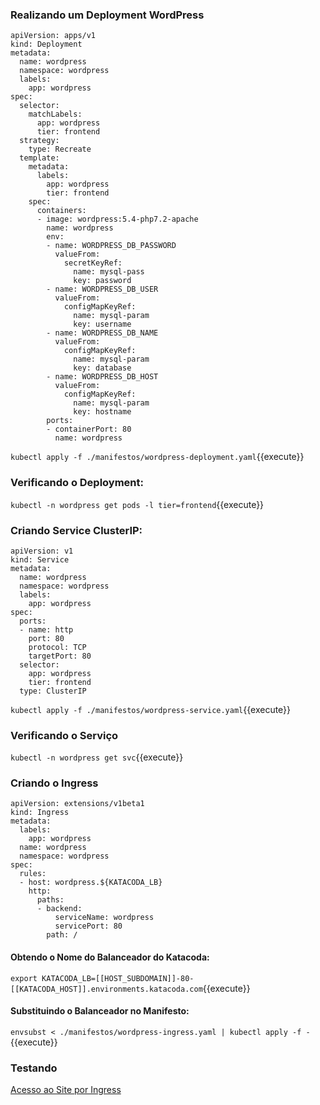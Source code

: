 
### Realizando um Deployment WordPress

```
apiVersion: apps/v1
kind: Deployment
metadata:
  name: wordpress
  namespace: wordpress
  labels:
    app: wordpress
spec:
  selector:
    matchLabels:
      app: wordpress
      tier: frontend
  strategy:
    type: Recreate
  template:
    metadata:
      labels:
        app: wordpress
        tier: frontend
    spec:
      containers:
      - image: wordpress:5.4-php7.2-apache
        name: wordpress
        env:
        - name: WORDPRESS_DB_PASSWORD
          valueFrom:
            secretKeyRef:
              name: mysql-pass
              key: password
        - name: WORDPRESS_DB_USER
          valueFrom:
            configMapKeyRef:
              name: mysql-param
              key: username
        - name: WORDPRESS_DB_NAME
          valueFrom:
            configMapKeyRef:
              name: mysql-param
              key: database
        - name: WORDPRESS_DB_HOST
          valueFrom:
            configMapKeyRef:
              name: mysql-param
              key: hostname
        ports:
        - containerPort: 80
          name: wordpress
```

`kubectl apply -f ./manifestos/wordpress-deployment.yaml`{{execute}}

### Verificando o Deployment:

`kubectl -n wordpress get pods -l tier=frontend`{{execute}}

### Criando Service ClusterIP:

```
apiVersion: v1
kind: Service
metadata:
  name: wordpress
  namespace: wordpress
  labels:
    app: wordpress
spec:
  ports:
  - name: http
    port: 80
    protocol: TCP
    targetPort: 80
  selector:
    app: wordpress
    tier: frontend
  type: ClusterIP
```

`kubectl apply -f ./manifestos/wordpress-service.yaml`{{execute}}

### Verificando o Serviço

`kubectl -n wordpress get svc`{{execute}}

### Criando o Ingress

```
apiVersion: extensions/v1beta1
kind: Ingress
metadata:
  labels:
    app: wordpress
  name: wordpress
  namespace: wordpress
spec:
  rules:
  - host: wordpress.${KATACODA_LB}
    http:
      paths:
      - backend:
          serviceName: wordpress
          servicePort: 80
        path: /
```

#### Obtendo o Nome do Balanceador do Katacoda:
`export KATACODA_LB=[[HOST_SUBDOMAIN]]-80-[[KATACODA_HOST]].environments.katacoda.com`{{execute}}

#### Substituindo o Balanceador no Manifesto:
`envsubst < ./manifestos/wordpress-ingress.yaml | kubectl apply -f -`{{execute}}

### Testando

[Acesso ao Site por Ingress](https://wordpress.[[HOST_SUBDOMAIN]]-80-[[KATACODA_HOST]].environments.katacoda.com/)
